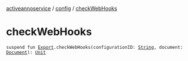 [activeannoservice](../index.md) / [config](index.md) / [checkWebHooks](./check-web-hooks.md)

# checkWebHooks

`suspend fun `[`Export`](-export/index.md)`.checkWebHooks(configurationID: `[`String`](https://kotlinlang.org/api/latest/jvm/stdlib/kotlin/-string/index.html)`, document: `[`Document`](../document/-document/index.md)`): `[`Unit`](https://kotlinlang.org/api/latest/jvm/stdlib/kotlin/-unit/index.html)